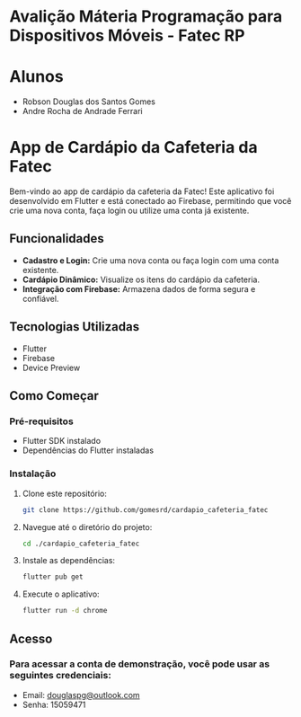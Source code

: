 # Avalição Máteria Programação para Dispositivos Móveis - Fatec RP
# Alunos
- Robson Douglas dos Santos Gomes
- Andre Rocha de Andrade Ferrari



# App de Cardápio da Cafeteria da Fatec

Bem-vindo ao app de cardápio da cafeteria da Fatec! Este aplicativo foi desenvolvido em Flutter e está conectado ao Firebase, permitindo que você crie uma nova conta, faça login ou utilize uma conta já existente.

## Funcionalidades

- **Cadastro e Login:** Crie uma nova conta ou faça login com uma conta existente.
- **Cardápio Dinâmico:** Visualize os itens do cardápio da cafeteria.
- **Integração com Firebase:** Armazena dados de forma segura e confiável.

## Tecnologias Utilizadas

- Flutter
- Firebase
- Device Preview

## Como Começar

### Pré-requisitos

- Flutter SDK instalado
- Dependências do Flutter instaladas

### Instalação

1. Clone este repositório:
   ```bash
   git clone https://github.com/gomesrd/cardapio_cafeteria_fatec

2. Navegue até o diretório do projeto:
    ```bash
   cd ./cardapio_cafeteria_fatec
   
3. Instale as dependências:
   ```bash
   flutter pub get

4. Execute o aplicativo:
   ```bash
   flutter run -d chrome

## Acesso
### Para acessar a conta de demonstração, você pode usar as seguintes credenciais:

- Email: douglaspg@outlook.com
- Senha: 15059471